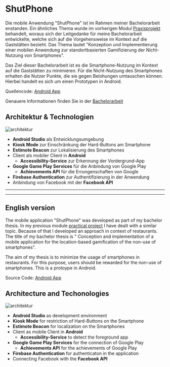 # ShutPhone
Die mobile Anwendung "ShutPhone" ist im Rahmen meiner Bachelorarbeit enstanden. 
Ein ähnliches Thema wurde im vorherigen Modul [Praxisprojekt](https://github.com/PhiHaiDinh/ShutApps) behandelt, woraus sich der Leitgedanke für meine Bachelorarbeit entwickelte, welche sich auf die Vorgehensweise im Kontext auf die Gaststätten bezieht. 
Das Thema lautet "Konzeption und Implementierung einer mobilen Anwendung zur standortbasierten Gamifizierung der Nicht-Nutzung von Smartphones". 


Das Ziel dieser Bachelorarbeit ist es die Smartphone-Nutzung im Kontext auf die Gaststätten zu minimieren. 
Für die Nicht-Nutzung des Smartphones erhalten die Nutzer Punkte, die sie gegen Belohungen umtauschen können. 
Hierbei handelt es sich um einen Prototypen in Android. 

Quellencode: [Android App](https://github.com/PhiHaiDinh/shutphone/tree/master/ShutPhone)

Genauere Informationen finden Sie in der [Bachelorarbeit](https://github.com/PhiHaiDinh/ShutPhone/blob/master/BA_ShutPhone_Vu_Phi_Hai_Dinh.pdf)

## Architektur & Technologien
![architektur](https://user-images.githubusercontent.com/38287483/38677541-da8818b2-3e5e-11e8-94ec-68bf5bfd7ac5.jpg)

* **Android Studio** als Entwicklungsumgebung
* **Kiosk Mode** zur Einschränkung der Hard-Buttons am Smartphone
* **Estimote Beacon** zur Lokalisierung des Smartphones
* Client als mobiler Client in **Android**
  * **Accessibility-Service** zur Erkennung der Vordergrund-App
* **Google Game Play Services** für die Anbindung von Google Play
  * **Achievements API** für die Errungenschaften von Google
* **Firebase Authentication** zur Authentifizierung in der Anwendung
* Anbindung von Facebook mit der **Facebook API**

-------------------
-------------------

## English version

The mobile application "ShutPhone" was developed as part of my bachelor thesis. In my previous module [practical project](https://github.com/PhiHaiDinh/ShutApps) I have dealt with a similar topic. Because of that I developed an approach in context of restaurants.  
The title of my bachelor thesis is "
Conception and implementation of a mobile application for the location-based gamification of the non-use of smartphones".

The aim of my thesis is to minimize the usage of smartphones in restaurants. 
For this purpose, users should be rewarded for the non-use of smartphones.
This is a protoype in Android. 

Source Code: [Android App](https://github.com/PhiHaiDinh/shutphone/tree/master/ShutPhone)

## Architecture and Techonologies
![architektur](https://user-images.githubusercontent.com/38287483/38677541-da8818b2-3e5e-11e8-94ec-68bf5bfd7ac5.jpg)

* **Android Studio** as development environment
* **Kiosk Mode** for restriction of Hard-Buttons on the Smartphone
* **Estimote Beacon** for localization on the Smartphones
* Client as mobile Client in **Android**
  * **Accessibility-Service** to detect the foreground app
* **Google Game Play Services** for the connection of Google Play
  * **Achievements API** for the achievements of Google Play
* **Firebase Authentication** for authenticaton in the application
* Connecting Facebook with the **Facebook API**
